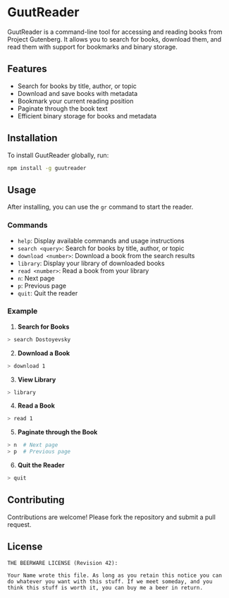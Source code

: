 # GuutReader

GuutReader is a command-line tool for accessing and reading books from Project Gutenberg. It allows you to search for books, download them, and read them with support for bookmarks and binary storage.

## Features

- Search for books by title, author, or topic
- Download and save books with metadata
- Bookmark your current reading position
- Paginate through the book text
- Efficient binary storage for books and metadata

## Installation

To install GuutReader globally, run:

```sh
npm install -g guutreader
```

## Usage

After installing, you can use the `gr` command to start the reader.

### Commands

- `help`: Display available commands and usage instructions
- `search <query>`: Search for books by title, author, or topic
- `download <number>`: Download a book from the search results
- `library`: Display your library of downloaded books
- `read <number>`: Read a book from your library
- `n`: Next page
- `p`: Previous page
- `quit`: Quit the reader

### Example

1. **Search for Books**

```sh
> search Dostoyevsky
```

2. **Download a Book**

```sh
> download 1
```

3. **View Library**

```sh
> library
```

4. **Read a Book**

```sh
> read 1
```

5. **Paginate through the Book**

```sh
> n  # Next page
> p  # Previous page
```

6. **Quit the Reader**

```sh
> quit
```

## Contributing

Contributions are welcome! Please fork the repository and submit a pull request.

## License

```
THE BEERWARE LICENSE (Revision 42):

Your Name wrote this file. As long as you retain this notice you can do whatever you want with this stuff. If we meet someday, and you think this stuff is worth it, you can buy me a beer in return.
```
